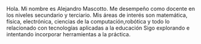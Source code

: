 Hola. Mi nombre es Alejandro Mascotto. 
Me desempeño como docente en los niveles secundario y terciario.
Mis áreas de interés son matemática, física, electrónica, ciencias de la computación,robótica 
y todo lo relacionado con tecnologías aplicadas a la educación
Sigo explorando e intentando incorporar herramientas a la práctica.

<!---
profemascotto/profemascotto is a ✨ special ✨ repository because its `README.md` (this file) appears on your GitHub profile.
You can click the Preview link to take a look at your changes.
--->

